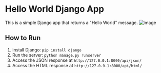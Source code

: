 # Hello World Django App

This is a simple Django app that returns a "Hello World" message.
![image](https://github.com/user-attachments/assets/fd878109-c01e-49b5-bb75-a6b0d1981863)


## How to Run

1. Install Django: `pip install django`
2. Run the server: `python manage.py runserver`
3. Access the JSON response at `http://127.0.0.1:8000/api/json/`
4. Access the HTML response  at `http://127.0.0.1:8000/api/html/`
